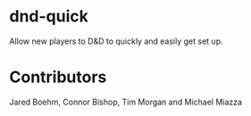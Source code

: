 # dnd-quick
Allow new players to D&amp;D to quickly and easily get set up.

# Contributors  
Jared Boehm, Connor Bishop, Tim Morgan and Michael Miazza